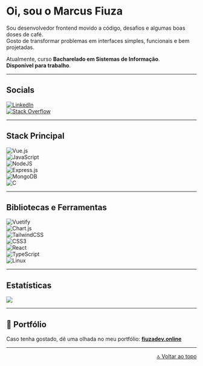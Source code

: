 #  Oi, sou o Marcus Fiuza
Sou desenvolvedor frontend movido a código, desafios e algumas boas doses de café.  
Gosto de transformar problemas em interfaces simples, funcionais e bem projetadas.  

Atualmente, curso **Bacharelado em Sistemas de Informação**.  
 **Disponível para trabalho**.  

---

##  Socials
[![LinkedIn](https://img.shields.io/badge/LinkedIn-%230077B5.svg?style=for-the-badge&logo=linkedin&logoColor=white)](https://www.linkedin.com/in/devfiuza/)  
[![Stack Overflow](https://img.shields.io/badge/-Stackoverflow-FE7A16?style=for-the-badge&logo=stack-overflow&logoColor=white)](https://stackoverflow.com/users/31206070/dev-fiuza)  

---

##  Stack Principal
![Vue.js](https://img.shields.io/badge/vuejs-%2335495e.svg?style=for-the-badge&logo=vuedotjs&logoColor=%234FC08D)  
![JavaScript](https://img.shields.io/badge/javascript-%23323330.svg?style=for-the-badge&logo=javascript&logoColor=%23F7DF1E)  
![NodeJS](https://img.shields.io/badge/node.js-6DA55F?style=for-the-badge&logo=node.js&logoColor=white)  
![Express.js](https://img.shields.io/badge/express.js-%23404d59.svg?style=for-the-badge&logo=express&logoColor=%2361DAFB)  
![MongoDB](https://img.shields.io/badge/MongoDB-%234ea94b.svg?style=for-the-badge&logo=mongodb&logoColor=white)  
![C](https://img.shields.io/badge/C-%2300599C.svg?style=for-the-badge&logo=c&logoColor=white)  

---

##  Bibliotecas e Ferramentas
![Vuetify](https://img.shields.io/badge/Vuetify-1867C0?style=for-the-badge&logo=vuetify&logoColor=AEDDFF)  
![Chart.js](https://img.shields.io/badge/chart.js-F5788D.svg?style=for-the-badge&logo=chart.js&logoColor=white)  
![TailwindCSS](https://img.shields.io/badge/tailwindcss-%2338B2AC.svg?style=for-the-badge&logo=tailwind-css&logoColor=white)  
![CSS3](https://img.shields.io/badge/css3-%231572B6.svg?style=for-the-badge&logo=css3&logoColor=white)  
![React](https://img.shields.io/badge/react-%2320232a.svg?style=for-the-badge&logo=react&logoColor=%2361DAFB)  
![TypeScript](https://img.shields.io/badge/typescript-%23007ACC.svg?style=for-the-badge&logo=typescript&logoColor=white)  
![Linux](https://img.shields.io/badge/Linux-FCC624?style=for-the-badge&logo=linux&logoColor=black)  

---

##  Estatísticas
![](https://github-readme-stats.vercel.app/api/top-langs/?username=Fiuza3&theme=dark&hide_border=true&include_all_commits=true&count_private=true&layout=compact)  

---

## 🌟 Portfólio
Caso tenha gostado, dê uma olhada no meu portfólio: **[fiuzadev.online](https://fiuzadev.online)**  

---

<p align="right"><a href="#-oi-sou-o-marcus-fiuza">🔝 Voltar ao topo</a></p>

